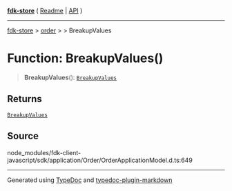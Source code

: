 [**fdk-store**](../../../README.md) ( [Readme](../../../README.md) \| [API](../../../API.md) )

---

[fdk-store](../../../API.md) > [order](../../README.md) > [<internal>](../README.md) > BreakupValues

# Function: BreakupValues()

> **BreakupValues**(): [`BreakupValues`](../type-aliases/type-alias.BreakupValues.md)

## Returns

[`BreakupValues`](../type-aliases/type-alias.BreakupValues.md)

## Source

node_modules/fdk-client-javascript/sdk/application/Order/OrderApplicationModel.d.ts:649

---

Generated using [TypeDoc](https://typedoc.org/) and [typedoc-plugin-markdown](https://www.npmjs.com/package/typedoc-plugin-markdown)
